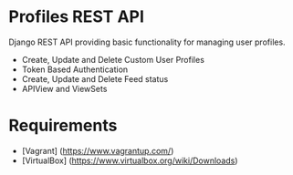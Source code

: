 # Profiles REST API

Django REST API providing basic functionality for managing user profiles.

- Create, Update and Delete  Custom User Profiles
- Token Based Authentication
- Create, Update and Delete Feed status
- APIView and ViewSets 

# Requirements 

* [Vagrant] (https://www.vagrantup.com/)
* [VirtualBox] (https://www.virtualbox.org/wiki/Downloads)
